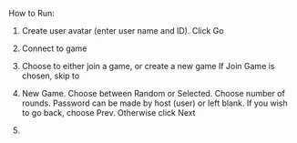 

How to Run:

1. Create user avatar (enter user name and ID). Click Go
2. Connect to game 
3. Choose to either join a game, or create a new game
If Join Game is chosen, skip to 

4. New Game. Choose between Random or Selected. Choose number of rounds. Password can be made by host (user) or left blank. 
 If you wish to go back, choose Prev. Otherwise click Next
5.  
